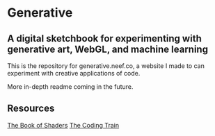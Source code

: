 # Generative

## A digital sketchbook for experimenting with generative art, WebGL, and machine learning

This is the repository for generative.neef.co, a website I made to can experiment with creative applications of code.

More in-depth readme coming in the future.

## Resources

[The Book of Shaders](https://thebookofshaders.com/)
[The Coding Train](https://www.youtube.com/user/shiffman)
